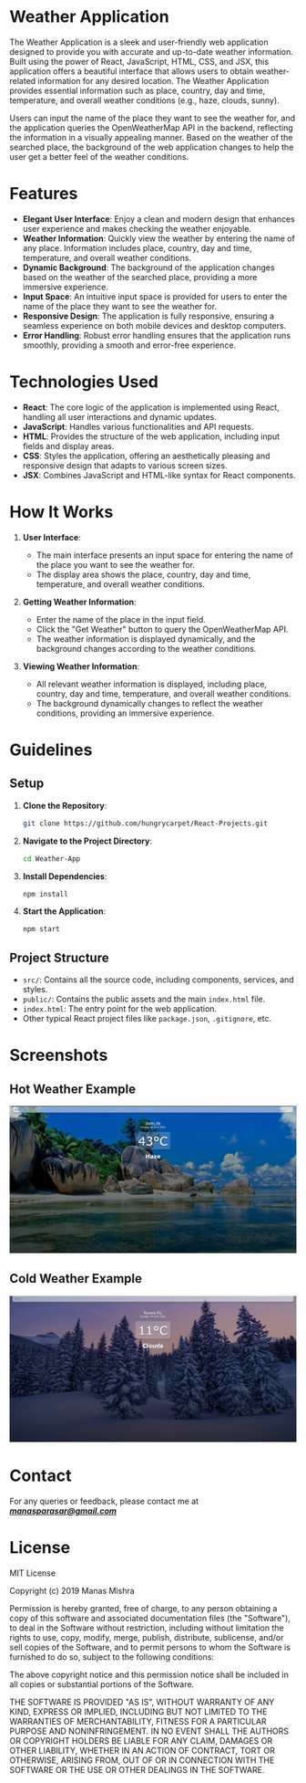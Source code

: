 # Weather Application

The Weather Application is a sleek and user-friendly web application designed to provide you with accurate and up-to-date weather information. Built using the power of React, JavaScript, HTML, CSS, and JSX, this application offers a beautiful interface that allows users to obtain weather-related information for any desired location. The Weather Application provides essential information such as place, country, day and time, temperature, and overall weather conditions (e.g., haze, clouds, sunny). 

Users can input the name of the place they want to see the weather for, and the application queries the OpenWeatherMap API in the backend, reflecting the information in a visually appealing manner. Based on the weather of the searched place, the background of the web application changes to help the user get a better feel of the weather conditions.

# Features
* **Elegant User Interface**: Enjoy a clean and modern design that enhances user experience and makes checking the weather enjoyable.
* **Weather Information**: Quickly view the weather by entering the name of any place. Information includes place, country, day and time, temperature, and overall weather conditions.
* **Dynamic Background**: The background of the application changes based on the weather of the searched place, providing a more immersive experience.
* **Input Space**: An intuitive input space is provided for users to enter the name of the place they want to see the weather for.
* **Responsive Design**: The application is fully responsive, ensuring a seamless experience on both mobile devices and desktop computers.
* **Error Handling**: Robust error handling ensures that the application runs smoothly, providing a smooth and error-free experience.

# Technologies Used
* **React**: The core logic of the application is implemented using React, handling all user interactions and dynamic updates.
* **JavaScript**: Handles various functionalities and API requests.
* **HTML**: Provides the structure of the web application, including input fields and display areas.
* **CSS**: Styles the application, offering an aesthetically pleasing and responsive design that adapts to various screen sizes.
* **JSX**: Combines JavaScript and HTML-like syntax for React components.

# How It Works
1. **User Interface**:
    * The main interface presents an input space for entering the name of the place you want to see the weather for.
    * The display area shows the place, country, day and time, temperature, and overall weather conditions.

2. **Getting Weather Information**:
    * Enter the name of the place in the input field.
    * Click the "Get Weather" button to query the OpenWeatherMap API.
    * The weather information is displayed dynamically, and the background changes according to the weather conditions.

3. **Viewing Weather Information**:
    * All relevant weather information is displayed, including place, country, day and time, temperature, and overall weather conditions.
    * The background dynamically changes to reflect the weather conditions, providing an immersive experience.

# Guidelines
## Setup
1. **Clone the Repository**:
    ```bash
    git clone https://github.com/hungrycarpet/React-Projects.git
    ```
2. **Navigate to the Project Directory**:
    ```bash
    cd Weather-App
    ```
3. **Install Dependencies**:
    ```bash
    npm install
    ```
4. **Start the Application**:
    ```bash
    npm start
    ```

## Project Structure
* `src/`: Contains all the source code, including components, services, and styles.
* `public/`: Contains the public assets and the main `index.html` file.
* `index.html`: The entry point for the web application.
* Other typical React project files like `package.json`, `.gitignore`, etc.

# Screenshots

## Hot Weather Example 
![Weather Application Interface](src/assets/screenshot-hot.png "Weather Application Interface")

## Cold Weather Example 
![Weather Application Interface](src/assets/screenshot-cold.png "Weather Application Interface")

# Contact
For any queries or feedback, please contact me at ***manasparasar@gmail.com***

# License
MIT License

Copyright (c) 2019 Manas Mishra

Permission is hereby granted, free of charge, to any person obtaining a copy
of this software and associated documentation files (the "Software"), to deal
in the Software without restriction, including without limitation the rights
to use, copy, modify, merge, publish, distribute, sublicense, and/or sell
copies of the Software, and to permit persons to whom the Software is
furnished to do so, subject to the following conditions:

The above copyright notice and this permission notice shall be included in all
copies or substantial portions of the Software.

THE SOFTWARE IS PROVIDED "AS IS", WITHOUT WARRANTY OF ANY KIND, EXPRESS OR
IMPLIED, INCLUDING BUT NOT LIMITED TO THE WARRANTIES OF MERCHANTABILITY,
FITNESS FOR A PARTICULAR PURPOSE AND NONINFRINGEMENT. IN NO EVENT SHALL THE
AUTHORS OR COPYRIGHT HOLDERS BE LIABLE FOR ANY CLAIM, DAMAGES OR OTHER
LIABILITY, WHETHER IN AN ACTION OF CONTRACT, TORT OR OTHERWISE, ARISING FROM,
OUT OF OR IN CONNECTION WITH THE SOFTWARE OR THE USE OR OTHER DEALINGS IN THE
SOFTWARE.

